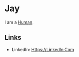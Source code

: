 # Jay

I am a [Human](40000001.md).

## Links

- LinkedIn: [Https://LinkedIn.Com](https://linkedin.com/in/janmajay-kumar-82b37121)
